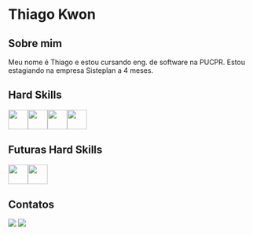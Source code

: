 # Thiago Kwon

## Sobre mim
Meu nome é Thiago e estou cursando eng. de software na PUCPR. Estou estagiando na empresa Sisteplan a 4 meses.
## Hard Skills
<img src="https://cdn.jsdelivr.net/gh/devicons/devicon/icons/html5/html5-plain.svg" width="40" height="40"/><img src="https://cdn.jsdelivr.net/gh/devicons/devicon/icons/css3/css3-plain.svg" width="40" height="40"/><img src="https://cdn.jsdelivr.net/gh/devicons/devicon/icons/angular/angular-original.svg" width="40" height="40"/><img src="https://cdn.jsdelivr.net/gh/devicons/devicon/icons/php/php-original.svg" width="40" height="40"/>
## Futuras Hard Skills
<img src="https://cdn.jsdelivr.net/gh/devicons/devicon/icons/javascript/javascript-plain.svg" width="40" height="40"/><img src="https://cdn.jsdelivr.net/gh/devicons/devicon/icons/java/java-original.svg" width="40" height="40"/>
## Contatos
<a href="https://www.linkedin.com/in/thiago-kwon-2189ab286/"><img src="https://img.shields.io/badge/-LinkedIn-%230077B5?style=for-the-badge&logo=linkedin&logoColor=white"></a>
<a href="https://github.com/ThiagoKwon"><img src="https://img.shields.io/badge/Github-181717?style=for-the-badge&logo=Github&logoColor=white"></a>
